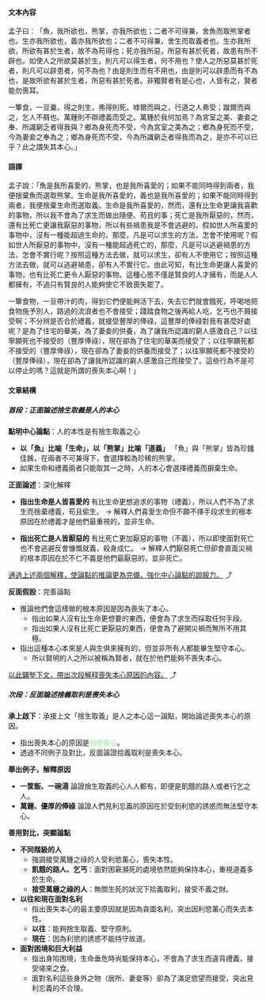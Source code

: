 #### 文本內容
孟子曰︰「魚，我所欲也，熊掌，亦我所欲也；二者不可得兼，舍魚而取熊掌者也。生亦我所欲也，義亦我所欲也；二者不可得兼，舍生而取義者也。生亦我所欲，所欲有甚於生者，故不為苟得也；死亦我所惡，所惡有甚於死者，故患有所不辟也。如使人之所欲莫甚於生，則凡可以得生者，何不用也？使人之所惡莫甚於死者，則凡可以辟患者，何不為也？由是則生而有不用也，由是則可以辟患而有不為也，是故所欲有甚於生者，所惡有甚於死者。非獨賢者有是心也，人皆有之，賢者能勿喪耳。

一簞食，一豆羹，得之則生，弗得則死。嘑爾而與之，行道之人弗受；蹴爾而與之，乞人不屑也。萬鍾則不辯禮義而受之。萬鍾於我何加焉？為宮室之美、妻妾之奉、所識窮乏者得我與？鄉為身死而不受，今為宮室之美為之；鄉為身死而不受，今為妻妾之奉為之；鄉為身死而不受，今為所識窮乏者得我而為之，是亦不可以已乎？此之謂失其本心。」

#### 語譯
孟子說：「魚是我所喜愛的，熊掌，也是我所喜愛的；如果不能同時得到兩者，我便捨棄魚而選取熊掌。生命是我所喜愛的，義也是我所喜愛的；如果不能同時得到兩者，我便捨棄生命而選取義。生命是我所喜愛的，然而，還有比生命更讓我喜歡的事物，所以我不會為了求生而做出隨便、苟且的事；死亡是我所厭惡的，然而，還有比死亡更讓我厭惡的事物，所以有些禍患我是不會逃避的。假如世人所喜愛的事物中，沒有一種能超過生命的，那麼，凡是可以求生的方法，怎會不使用呢？假如世人所厭惡的事物中，沒有一種能超過死亡的，那麼，凡是可以逃避禍患的方法，怎會不實行呢？按照這種方法去做，就可以求生，卻有人不使用它；按照這種方法去做，就可以逃避禍患，卻有人不實行它。由此可知，有比生命更讓人喜愛的事物，也有比死亡更令人厭惡的事物。這種心態不僅是賢良的人才擁有，而是人人都擁有，不過只有賢良的人能夠使它不致喪失罷了。

一簞食物，一豆帶汁的肉，得到它們便能夠活下去，失去它們就會餓死，呼喝地把食物施予別人，路過的流浪者也不會接受；踐踏食物之後再給人吃，乞丐也不屑接受啊；不分辨是否合於禮義，就接受豐厚的俸祿，這豐厚的俸祿對我有甚麼好處呢？是為了住宅的華美，為了妻妾的供養，為了讓我所認識的窮人感激自己？以往寧願死也不接受的（豐厚俸祿），現在卻為了住宅的華美而接受了；以往寧願死都不接受的（豐厚俸祿），現在卻為了妻妾的供養而接受了；以往寧願死都不接受的（豐厚俸祿），現在卻為了讓我所認識的窮人感激自己而接受了。這些行為不是可以停止的嗎？這就是所謂的喪失本心啊！」

#### 文章結構
##### 首段：正面論述捨生取義是人的本心
**點明中心論點**：人的本性是有捨生取義之心
- **以「魚」比喻「生命」，以「熊掌」比喻「道義」**
  「魚」與「熊掌」皆為珍饈佳餚，在兩者不可兼得下，會選擇較為珍稀的熊掌。
- 如果生命和禮義兩者只能取其一之時，人的本心會選擇禮義而摒棄生命。

**正面論述**：深化解釋
- **指出生命是人皆喜愛的**
  有比生命更想追求的事物（禮義），所以人們不為了求生而捨棄禮義，苟且偷生。
  → 解釋人們喜愛生命但不願不擇手段求生的根本原因在於禮義才是他們最重視的，並非生命。

- **指出死亡是人皆厭惡的**
  有比死亡更加厭惡的事物（不義），所以即使面對死亡也不會逃避反會慷慨就義，殺身成仁。
  → 解釋人們厭惡死亡但卻會直面災禍的根本原因在於不仁不義是他們最厭惡的，並非死亡。

<u>通過上述兩個解釋，使論點的推論更為完備，強化中心論點的說服力。</u> ⤴

**反面假設**：完善論點
- 推論他們會這樣做的根本原因是因為喪失了本心。
	- 指出如果人沒有比生命更想要的東西，便會為了求生而採取任何手段。
	- 指出如果人沒有比死亡更厭惡的東西，便會為了避開災禍而無所不用其極。
- 指出這種本心本來是人與生俱來擁有的，但並非所有人都能畢生堅守本心。
	- 所以賢明的人之所以被稱為賢者，就在於他們能夠不喪失本心。

<u>以此鋪墊下文，帶出次段解释喪失本心原因的內容。</u> ⤴

##### 次段：反面論述捨義取利是喪失本心
**承上啟下**：承接上文「捨生取義」是人之本心這一論點，開始論述喪失本心的原因。
- 指出喪失本心的原因是<span style="color: lightgreen">利慾薰心</span>。
- 透過不同例子及對比，反面論證拾義取利是喪失本心。

**舉出例子，解釋原因**
- **一筐飯、一碗湯**
  論證捨生取義的心人人都有，即便是飢餓的路人或者行乞之人。
- **萬鍾、優厚的俸祿**
  論證人們見利忘義的原因在於受到利慾的誘惑而無法堅守本心。

**善用對比，突顯論點**
- **不同階級的人**
	- 強調接受萬鍾之祿的人受利慾薰心，喪失本性。
	- **飢餓的路人、乞丐**：面對困窘瀕死的處境依然能夠保持本心，重視道義多於生命。
	- **接受萬鍾之祿的人**：無關生死的狀況下拾義取利，接受不義之財。
- **以往和現在面對名利**
	- 指出喪失本心的最主要原因就是因為貪圖名利，突出因利慾薰心而失去本性。
	- **以往**：能夠捨生取義、堅守原則。
	- **現在**：因為利慾的誘惑不能持守故道。
- **面對困境和巨大利益**
	- 指出身陷困境，生命垂危時尚能保持本心，不會為了求生而違背禮義，接受嗟來之食。
	- 面對名利這些身外之物（居所、妻妾等）卻為了滿足慾望而接受，突出見利忘義的不合理。
